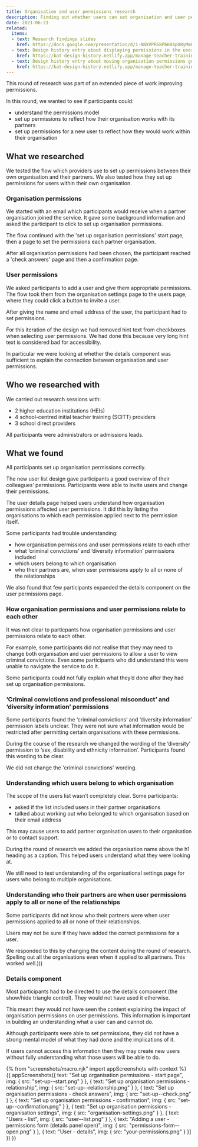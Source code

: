 ```yaml
---
title: Organisation and user permissions research
description: Finding out whether users can set organisation and user permissions, and understand the links between the two
date: 2021-06-21
related:
  items:
  - text: Research findings slides
    href: https://docs.google.com/presentation/d/1-NNXVPR68PbK84pU8yMmFpOZcRyJDPYdpdw3WNuYMxU/edit#slide=id.p3
  - text: Design history entry about displaying permissions in the user list
    href: https://bat-design-history.netlify.app/manage-teacher-training-applications/displaying-permissions-in-the-user-list/ 
  - text: Design history entry about moving organisation permissions guidance
    href: https://bat-design-history.netlify.app/manage-teacher-training-applications/moving-organisational-permissions-guidance-above-the-form/ 
---
```


This round of research was part of an extended piece of work improving permissions.

In this round, we wanted to see if participants could: 

- understand the permissions model 
- set up permissions to reflect how their organisation works with its partners 
- set up permissions for a new user to reflect how they would work within their organisation

## What we researched

We tested the flow which providers use to set up permissions between their own organisation and their partners. We also tested how they set up permissions for users within their own organisation. 

### Organisation permissions

We started with an email which participants would receive when a partner organisation joined the service. It gave some background information and asked the participant to click to set up organisation permissions.

The flow continued with the 'set up organisation permissions' start page, then a page to set the permissions each partner organisation. 

After all organisation permissions had been chosen, the participant reached a 'check answers' page and then a confirmation page.

### User permissions

We asked participants to add a user and give them appropriate permissions. The flow took them from the organisation settings page to the users page, where they could click a button to invite a user.

After giving the name and email address of the user, the participant had to set permissions. 

For this iteration of the design we had removed hint text from checkboxes when selecting user permissions. We had done this because very long hint text is considered bad for accessibility. 

In particular we were looking at whether the details component was sufficient to explain the connection between organisation and user permissions.

## Who we researched with

We carried out research sessions with:

- 2 higher education institutions (HEIs)
- 4 school-centred initial teacher training (SCITT) providers
- 3 school direct providers

All participants were administrators or admissions leads.

## What we found

All participants set up organisation permissions correctly. 

The new user list design gave participants a good overview of their colleagues’ permissions. Participants were able to invite users and change their permissions. 

The user details page helped users understand how organisation permissions affected user permissions. It did this by listing the organisations to which each permission applied next to the permission itself.

Some participants had trouble understanding:

- how organisation permissions and user permissions relate to each other
- what ‘criminal convictions’ and ‘diversity information’ permissions included
- which users belong to which organisation
- who their partners are, when user permissions apply to all or none of the relationships

We also found that few participants expanded the details component on the user permissions page.

### How organisation permissions and user permissions relate to each other

It was not clear to particpants how organisation permissions and user permissions relate to each other. 

For example, some participants did not realise that they may need to change both organisation and user permissions to allow a user to view criminal convictions. Even some participants who did understand this were unable to navigate the service to do it. 

Some participants could not fully explain what they’d done after they had set up organisation permissions.

### ‘Criminal convictions and professional misconduct’ and ‘diversity information’ permissions

Some participants found the ‘criminal convictions’ and ‘diversity information’ permission labels unclear. They were not sure what information would be restricted after permitting certain organisations with these permissions.

During the course of the research we changed the wording of the ‘diversity’ permission to ‘sex, disability and ethnicity information’. Participants found this wording to be clear.

We did not change the 'criminal convictions' wording.

### Understanding which users belong to which organisation

The scope of the users list wasn’t completely clear. Some participants:

- asked if the list included users in their partner organisations
- talked about working out who belonged to which organisation based on their email address

This may cause users to add partner organisation users to their organisation or to contact support.

During the round of research we added the organisation name above the h1 heading as a caption. This helped users understand what they were looking at. 

We still need to test understanding of the organisational settings page for users who belong to multiple organisations.

### Understanding who their partners are when user permissions apply to all or none of the relationships 

Some participants did not know who their partners were when user permissions applied to all or none of their relationships.

Users may not be sure if they have added the correct permissions for a user.

We responded to this by changing the content during the round of research. Spelling out all the organisations even when it applied to all partners. This worked well.)))

### Details component

Most participants had to be directed to use the details component (the show/hide triangle control). They would not have used it otherwise.

This meant they would not have seen the content explaining the impact of organisation permissions on user permissions. This information is important in building an understanding what a user can and cannot do. 

Although participants were able to set permissions, they did not have a strong mental model of what they had done and the implications of it.

If users cannot access this information then they may create new users without fully understanding what those users will be able to do.

{% from "screenshots/macro.njk" import appScreenshots with context %}
{{ appScreenshots({
    text: "Set up organisation permissions - start page",
    img: {
      src: "set-up--start.png"
    }
  }, {
    text: "Set up organisation permissions - relationship",
    img: {
      src: "set-up--relationship.png"
    }
  }, {
    text: "Set up organisation permissions - check answers",
    img: {
      src: "set-up--check.png"
    }
  }, {
    text: "Set up organisation permissions - confirmation",
    img: {
      src: "set-up--confirmation.png"
    }
  }, {
    text: "Set up organisation permissions - organisation settings",
    img: {
      src: "organisation-settings.png"
    }
  }, {
    text: "Users - list",
    img: {
      src: "user--list.png"
    }
  }, {
    text: "Adding a user - permissions form (details panel open)",
    img: {
      src: "permissions-form--open.png"
    }
  }, {
    text: "User - details",
    img: {
      src: "your-permissions.png"
    }
  }]
}) }}